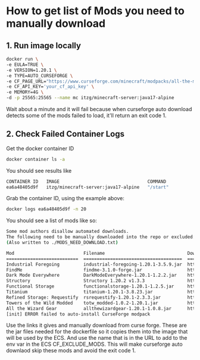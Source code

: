 # How to get list of Mods you need to manually download

## 1. Run image locally
```bash
docker run \
-e EULA=TRUE \
-e VERSION=1.20.1 \
-e TYPE=AUTO_CURSEFORGE \
-e CF_PAGE_URL="https://www.curseforge.com/minecraft/modpacks/all-the-mods-9" \
-e CF_API_KEY='your_cf_api_key' \
-e MEMORY=4G \
-d -p 25565:25565 --name mc itzg/minecraft-server:java17-alpine
```
Wait about a minute and it will fail because when curseforge auto download detects some of the mods failed to load, it'll return an exit code 1.

## 2. Check Failed Container Logs
Get the docker container ID
```bash
docker container ls -a
```
You should see results like
```bash
CONTAINER ID   IMAGE                                 COMMAND                  CREATED              STATUS                      PORTS     NAMES
ea6a48405d9f   itzg/minecraft-server:java17-alpine   "/start"                 About a minute ago   Exited (1) 27 seconds ago             minecraft

```
Grab the container ID, using the example above:

```bash
docker logs ea6a48405d9f -n 20
```
You should see a list of mods like so:
```bash
Some mod authors disallow automated downloads.
The following need to be manually downloaded into the repo or excluded:
(Also written to ./MODS_NEED_DOWNLOAD.txt)

Mod                          Filename                               Download page
===========================  =====================================  ====================================================================================
Industrial Foregoing         industrial-foregoing-1.20.1-3.5.9.jar  https://www.curseforge.com/minecraft/mc-mods/industrial-foregoing/files/4709710
FindMe                       findme-3.1.0-forge.jar                 https://www.curseforge.com/minecraft/mc-mods/findme/files/4614446
Dark Mode Everywhere         DarkModeEverywhere-1.20.1-1.2.2.jar    https://www.curseforge.com/minecraft/mc-mods/dark-mode-everywhere/files/4645933
Structory                    Structory 1.20.2 v1.3.3                https://www.curseforge.com/minecraft/mc-mods/structory/files/4767394
Functional Storage           functionalstorage-1.20.1-1.2.5.jar     https://www.curseforge.com/minecraft/mc-mods/functional-storage/files/4810615
Titanium                     titanium-1.20.1-3.8.23.jar             https://www.curseforge.com/minecraft/mc-mods/titanium/files/4810679
Refined Storage: Requestify  rsrequestify-1.20.1-2.3.3.jar          https://www.curseforge.com/minecraft/mc-mods/rs-requestify/files/4862132
Towers of the Wild Modded    totw_modded-1.0.2-1.20.1.jar           https://www.curseforge.com/minecraft/mc-mods/towers-of-the-wild-modded/files/4802113
All the Wizard Gear          allthewizardgear-1.20.1-1.0.8.jar      https://www.curseforge.com/minecraft/mc-mods/all-the-wizard-gear/files/4881868
[init] ERROR failed to auto-install CurseForge modpack

```
Use the links it gives and manually download from curse forge. These are the jar files needed for the dockerfile so it copies them into the image that will be used by the ECS.
And use the name that is in the URL to add to the env var in the ECS CF_EXCLUDE_MODS. This will make curseforge auto downlaod skip these mods and avoid the exit code 1. 
